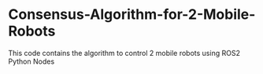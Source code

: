 # Consensus-Algorithm-for-2-Mobile-Robots
This code contains the algorithm to control 2 mobile robots using ROS2 Python Nodes 
